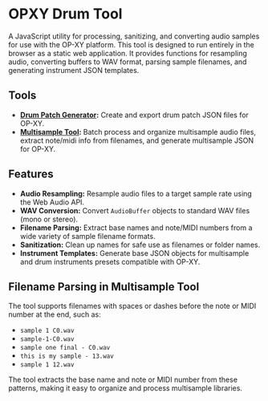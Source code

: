# OPXY Drum Tool

A JavaScript utility for processing, sanitizing, and converting audio samples for use with the OP-XY platform. This tool is designed to run entirely in the browser as a static web application. It provides functions for resampling audio, converting buffers to WAV format, parsing sample filenames, and generating instrument JSON templates.

## Tools

- **[Drum Patch Generator](https://buba447.github.io/opxy-drum-tool/):** Create and export drum patch JSON files for OP-XY.
- **[Multisample Tool](https://buba447.github.io/opxy-drum-tool/multisample-tool.html):** Batch process and organize multisample audio files, extract note/midi info from filenames, and generate multisample JSON for OP-XY.

## Features

- **Audio Resampling:** Resample audio files to a target sample rate using the Web Audio API.
- **WAV Conversion:** Convert `AudioBuffer` objects to standard WAV files (mono or stereo).
- **Filename Parsing:** Extract base names and note/MIDI numbers from a wide variety of sample filename formats.
- **Sanitization:** Clean up names for safe use as filenames or folder names.
- **Instrument Templates:** Generate base JSON objects for multisample and drum instruments presets compatible with OP-XY.

## Filename Parsing in Multisample Tool

The tool supports filenames with spaces or dashes before the note or MIDI number at the end, such as:

- `sample 1 C0.wav`
- `sample-1-C0.wav`
- `sample one final - C0.wav`
- `this is my sample - 13.wav`
- `sample 1 12.wav`

The tool extracts the base name and note or MIDI number from these patterns, making it easy to organize and process multisample libraries.


